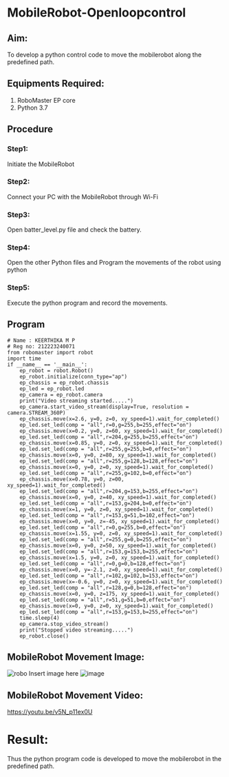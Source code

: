# MobileRobot-Openloopcontrol
## Aim:

To develop a python control code to move the mobilerobot along the predefined path.

## Equipments Required:
1. RoboMaster EP core
2. Python 3.7

## Procedure

### Step1:
Initiate the MobileRobot

### Step2:
 Connect your PC with the MobileRobot through Wi-Fi
 
### Step3:
Open batter_level.py file and check the battery.

### Step4:
Open the other Python files and Program the movements of the robot using python

### Step5:
 Execute the python program and record the movements.

## Program
```
# Name : KEERTHIKA M P
# Reg no: 212223240071
from robomaster import robot
import time
if __name__ == '__main__':
    ep_robot = robot.Robot()
    ep_robot.initialize(conn_type="ap")
    ep_chassis = ep_robot.chassis
    ep_led = ep_robot.led
    ep_camera = ep_robot.camera
    print("Video streaming started.....")
    ep_camera.start_video_stream(display=True, resolution = camera.STREAM_360P)
    ep_chassis.move(x=2.6, y=0, z=0, xy_speed=1).wait_for_completed()
    ep_led.set_led(comp = "all",r=0,g=255,b=255,effect="on")
    ep_chassis.move(x=0.2, y=0, z=60, xy_speed=1).wait_for_completed()
    ep_led.set_led(comp = "all",r=204,g=255,b=255,effect="on")
    ep_chassis.move(x=0.85, y=0, z=0, xy_speed=1).wait_for_completed()
    ep_led.set_led(comp = "all",r=255,g=255,b=0,effect="on")
    ep_chassis.move(x=0, y=0, z=80, xy_speed=1).wait_for_completed()
    ep_led.set_led(comp = "all",r=255,g=128,b=128,effect="on")
    ep_chassis.move(x=0, y=0, z=0, xy_speed=1).wait_for_completed()
    ep_led.set_led(comp = "all",r=255,g=102,b=0,effect="on")
    ep_chassis.move(x=0.78, y=0, z=00, xy_speed=1).wait_for_completed()
    ep_led.set_led(comp = "all",r=204,g=153,b=255,effect="on")
    ep_chassis.move(x=0, y=0, z=40, xy_speed=1).wait_for_completed()
    ep_led.set_led(comp = "all",r=153,g=204,b=0,effect="on")
    ep_chassis.move(x=1, y=0, z=0, xy_speed=1).wait_for_completed()
    ep_led.set_led(comp = "all",r=153,g=51,b=102,effect="on")
    ep_chassis.move(x=0, y=0, z=-45, xy_speed=1).wait_for_completed()
    ep_led.set_led(comp = "all",r=0,g=255,b=0,effect="on")
    ep_chassis.move(x=1.55, y=0, z=0, xy_speed=1).wait_for_completed()
    ep_led.set_led(comp = "all",r=255,g=0,b=255,effect="on")
    ep_chassis.move(x=0, y=0, z=50, xy_speed=1).wait_for_completed()
    ep_led.set_led(comp = "all",r=153,g=153,b=255,effect="on")
    ep_chassis.move(x=1.5, y=0, z=0, xy_speed=1).wait_for_completed()
    ep_led.set_led(comp = "all",r=0,g=0,b=128,effect="on")
    ep_chassis.move(x=0, y=-2.1, z=0, xy_speed=1).wait_for_completed()
    ep_led.set_led(comp = "all",r=102,g=102,b=153,effect="on")
    ep_chassis.move(x=-0.6, y=0, z=0, xy_speed=1).wait_for_completed()
    ep_led.set_led(comp = "all",r=128,g=0,b=128,effect="on")
    ep_chassis.move(x=0, y=0, z=175, xy_speed=1).wait_for_completed()
    ep_led.set_led(comp = "all",r=51,g=51,b=0,effect="on")
    ep_chassis.move(x=0, y=0, z=0, xy_speed=1).wait_for_completed()
    ep_led.set_led(comp = "all",r=153,g=153,b=255,effect="on")
    time.sleep(4)
    ep_camera.stop_video_stream()
    print("Stopped video streaming.....")
    ep_robot.close()
```
## MobileRobot Movement Image:
![robo](./img/robomaster.png)
Insert image here
![image](https://github.com/vinothmp21102005/mobilerobot-openloopcontrol/assets/145972215/37943ade-39e2-49c0-993b-36ebdeb5966e)
## MobileRobot Movement Video:

https://youtu.be/v5N_p11ex0U

# Result:
Thus the python program code is developed to move the mobilerobot in the predefined path.
```
